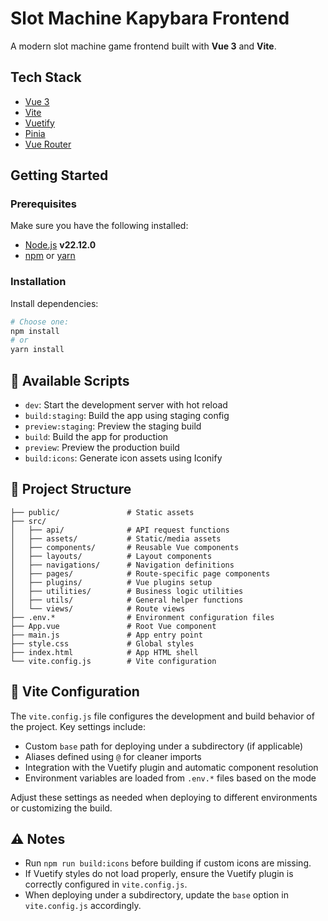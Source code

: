 # Slot Machine Kapybara Frontend

A modern slot machine game frontend built with **Vue 3** and **Vite**.

## Tech Stack

- [Vue 3](https://vuejs.org/)
- [Vite](https://vitejs.dev/)
- [Vuetify](https://vuetifyjs.com/)
- [Pinia](https://pinia.vuejs.org/)
- [Vue Router](https://router.vuejs.org/)

## Getting Started

### Prerequisites

Make sure you have the following installed:

- [Node.js](https://nodejs.org/) **v22.12.0**
- [npm](https://www.npmjs.com/) or [yarn](https://yarnpkg.com/)

### Installation

Install dependencies:

```bash
# Choose one:
npm install
# or
yarn install
```

## 📜 Available Scripts

- `dev`: Start the development server with hot reload
- `build:staging`: Build the app using staging config
- `preview:staging`: Preview the staging build
- `build`: Build the app for production
- `preview`: Preview the production build
- `build:icons`: Generate icon assets using Iconify

## 📂 Project Structure

```
├── public/               # Static assets
├── src/
│   ├── api/              # API request functions
│   ├── assets/           # Static/media assets
│   ├── components/       # Reusable Vue components
│   ├── layouts/          # Layout components
│   ├── navigations/      # Navigation definitions
│   ├── pages/            # Route-specific page components
│   ├── plugins/          # Vue plugins setup
│   ├── utilities/        # Business logic utilities
│   ├── utils/            # General helper functions
│   └── views/            # Route views
├── .env.*                # Environment configuration files
├── App.vue               # Root Vue component
├── main.js               # App entry point
├── style.css             # Global styles
├── index.html            # App HTML shell
└── vite.config.js        # Vite configuration
```

## 🔧 Vite Configuration

The `vite.config.js` file configures the development and build behavior of the project. Key settings include:

- Custom `base` path for deploying under a subdirectory (if applicable)
- Aliases defined using `@` for cleaner imports
- Integration with the Vuetify plugin and automatic component resolution
- Environment variables are loaded from `.env.*` files based on the mode

Adjust these settings as needed when deploying to different environments or customizing the build.

## ⚠️ Notes

- Run `npm run build:icons` before building if custom icons are missing.
- If Vuetify styles do not load properly, ensure the Vuetify plugin is correctly configured in `vite.config.js`.
- When deploying under a subdirectory, update the `base` option in `vite.config.js` accordingly.
